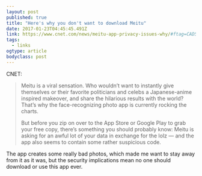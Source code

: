 ```yaml
---
layout: post 
published: true 
title: "Here's why you don't want to download Meitu" 
date: 2017-01-23T04:45:45.491Z 
link: https://www.cnet.com/news/meitu-app-privacy-issues-why/#ftag=CAD590a51e 
tags:
  - links
ogtype: article 
bodyclass: post 
---
```


CNET:

> Meitu is a viral sensation. Who wouldn’t want to instantly give themselves or their favorite politicians and celebs a Japanese-anime inspired makeover, and share the hilarious results with the world? That’s why the face-recognizing photo app is currently rocking the charts.
> 
> But before you zip on over to the App Store or Google Play to grab your free copy, there’s something you should probably know: Meitu is asking for an awful lot of your data in exchange for the lolz — and the app also seems to contain some rather suspicious code.

The app creates some really bad photos, which made me want to stay away from it as it was, but the security implications mean no one should download or use this app ever.
